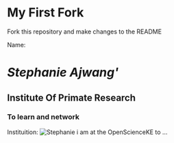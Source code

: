 # My First Fork
Fork this repository and make changes to the README

Name:
# *Stephanie Ajwang'*
## Institute Of Primate Research
### To learn and network
Instituition:
![Stephanie](https://scontent.fnbo8-1.fna.fbcdn.net/v/t1.0-1/p240x240/26904752_2011132505771864_1668077640543374664_n.jpg?_nc_cat=0&oh=59557dc9afef0e8f9b8c6b426557b719&oe=5BFED499)
i am at the OpenScienceKE to ... 
